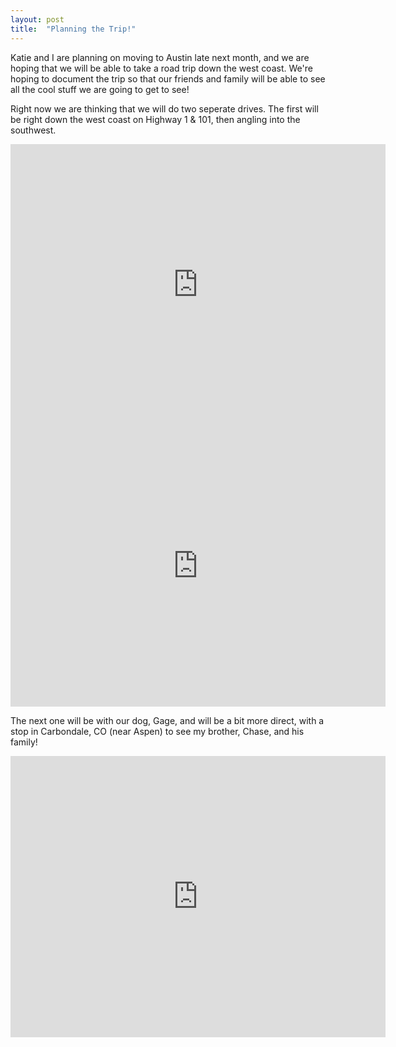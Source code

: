 ```yaml
---
layout: post
title:  "Planning the Trip!"
---
```


Katie and I are planning on moving to Austin late next month, and we are hoping
that we will be able to take a road trip down the west coast. We're hoping to document
the trip so that our friends and family will be able to see all the cool stuff
we are going to get to see!

Right now we are thinking that we will do two seperate drives. The first will
be right down the west coast on Highway 1 & 101, then angling into the southwest.

<iframe src="https://www.google.com/maps/embed?pb=!1m72!1m8!1m3!1d12441518.460865175!2d-124.1441205!3d40.420367!3m2!1i1024!2i768!4f13.1!4m61!3e0!4m5!1s0x54906bcfa3a66041%3A0xbacf5482ead00765!2sBellevue%2C+WA!3m2!1d47.6101497!2d-122.20151589999999!4m5!1s0x5491c9c1ae285569%3A0x4f146197e2881b83!2sOlympia%2C+WA!3m2!1d47.037874099999996!2d-122.9006951!4m5!1s0x5494a52740cfce5d%3A0x1bfe4f4cea593a21!2sCannon+Beach%2C+OR!3m2!1d45.891773799999996!2d-123.9615274!4m5!1s0x54c6170840e5e339%3A0x902bf2e1452fe3a3!2sCrater+Lake+National+Park%2C+Oregon!3m2!1d42.8684411!2d-122.16847849999999!4m5!1s0x54d06bd9aef11bbb%3A0xcae41baef06e4abb!2sHiouchi+Information+Center!3m2!1d41.7967413!2d-124.0818496!4m5!1s0x80859a6d00690021%3A0x4a501367f076adff!2sSan+Francisco%2C+CA!3m2!1d37.7749295!2d-122.4194155!4m5!1s0x80ece6be7b6cc227%3A0xbc0290c2ceef0f46!2sSan+Luis+Obispo%2C+California!3m2!1d35.2827524!2d-120.6596156!4m5!1s0x80e914c76f2d83d5%3A0xc8d13a64d7ba7648!2sSanta+Barbara%2C+CA!3m2!1d34.4208305!2d-119.69819009999999!4m5!1s0x80dcd7d12b3b5e6b%3A0x2ef62f8418225cfa!2sDisneyland+Park!3m2!1d33.8120918!2d-117.9189742!4m5!1s0x80d9530fad921e4b%3A0xd3a21fdfd15df79!2sSan+Diego%2C+California!3m2!1d32.715738!2d-117.1610838!5e0!3m2!1sen!2sus!4v1548799365491" width="600" height="450" frameborder="0" style="border:0" allowfullscreen></iframe>

<iframe src="https://www.google.com/maps/embed?pb=!1m72!1m8!1m3!1d12926363.03137636!2d-104.1342635!3d37.7231904!3m2!1i1024!2i768!4f13.1!4m61!3e0!4m5!1s0x80d9530fad921e4b%3A0xd3a21fdfd15df79!2sSan+Diego%2C+CA!3m2!1d32.715738!2d-117.1610838!4m5!1s0x80da8f85b965a87b%3A0x1977eda73aeb9de2!2sJoshua+Tree+National+Park%2C+California!3m2!1d33.873415!2d-115.9009923!4m5!1s0x80beb782a4f57dd1%3A0x3accd5e6d5b379a3!2sLas+Vegas%2C+NV!3m2!1d36.1699412!2d-115.1398296!4m5!1s0x873312ae759b4d15%3A0x1f38a9bec9912029!2sGrand+Canyon+National+Park%2C+Arizona!3m2!1d36.1069652!2d-112.1129972!4m5!1s0x872b12ed50a179cb%3A0x8c69c7f8354a1bac!2sPhoenix%2C+Arizona!3m2!1d33.4483771!2d-112.0740373!4m5!1s0x86e06303071072f3%3A0x36d1188767bf20c3!2sWhite+Sands+National+Monument%2C+New+Mexico!3m2!1d32.7872403!2d-106.3256816!4m5!1s0x86e37913c4b8d75b%3A0x6ed43df7bd3bb2bd!2sCarlsbad+Caverns+National+Park%2C+New+Mexico!3m2!1d32.147855299999996!2d-104.5567138!4m5!1s0x86ef8cb7e8d88fd9%3A0xd385f6c766be81d7!2sFort+Davis%2C+Texas+79734!3m2!1d30.5882111!2d-103.8946253!4m5!1s0x86f217704be5ef2b%3A0x64467dbc2783850f!2sBig+Bend+National+Park!3m2!1d29.127486899999997!2d-103.2425379!4m5!1s0x8644b599a0cc032f%3A0x5d9b464bd469d57a!2sAustin%2C+TX!3m2!1d30.267152999999997!2d-97.7430608!5e0!3m2!1sen!2sus!4v1548799384601" width="600" height="450" frameborder="0" style="border:0" allowfullscreen></iframe>

The next one will be with our dog, Gage, and will be a bit more direct, with a
stop in Carbondale, CO (near Aspen) to see my brother, Chase, and his family!

<iframe src="https://www.google.com/maps/embed?pb=!1m54!1m8!1m3!1d12213523.80666981!2d-109.1095727!3d41.6380796!3m2!1i1024!2i768!4f13.1!4m43!3e0!4m5!1s0x54906bcfa3a66041%3A0xbacf5482ead00765!2sBellevue%2C+WA!3m2!1d47.6101497!2d-122.20151589999999!4m5!1s0x54987953225bd285%3A0x72449f1539863f0!2sPasco%2C+Washington+99301!3m2!1d46.2305049!2d-119.09223159999999!4m5!1s0x87523d9488d131ed%3A0x5b53b7a0484d31ca!2sSalt+Lake+City%2C+Utah!3m2!1d40.760779299999996!2d-111.89104739999999!4m5!1s0x80caf61a860daa51%3A0x4f42ea69d128c495!2sArches+National+Park%2C+Utah!3m2!1d38.733081!2d-109.5925139!4m5!1s0x8741ab97250b21d7%3A0x77d06179f7934acf!2sCarbondale%2C+CO!3m2!1d39.4022054!2d-107.2111628!4m5!1s0x873961d9b4cc7713%3A0xc7b3e0a5f0524f03!2sMesa+Verde+National+Park%2C+CO!3m2!1d37.1837823!2d-108.4886935!4m5!1s0x8644b599a0cc032f%3A0x5d9b464bd469d57a!2sAustin%2C+TX!3m2!1d30.267152999999997!2d-97.7430608!5e0!3m2!1sen!2sus!4v1548799414171" width="600" height="450" frameborder="0" style="border:0" allowfullscreen></iframe>